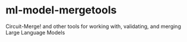 # ml-model-mergetools

Circuit-Merge! and other tools for working with, validating, and merging Large Language Models
